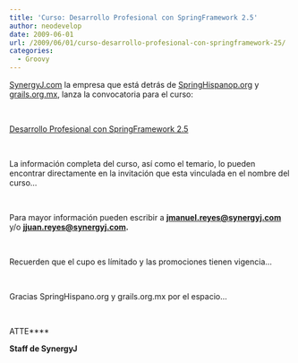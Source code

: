 ```yaml
---
title: 'Curso: Desarrollo Profesional con SpringFramework 2.5'
author: neodevelop
date: 2009-06-01
url: /2009/06/01/curso-desarrollo-profesional-con-springframework-25/
categories:
  - Groovy
---
```

[SynergyJ.com][1] la empresa que est&aacute; detr&aacute;s de [SpringHispanop.org][2] y [grails.org.mx][3], lanza la convocatoria para el curso:

&nbsp;

[Desarrollo Profesional con SpringFramework 2.5][4]

&nbsp;

La informaci&oacute;n completa del curso, as&iacute; como el temario, lo pueden encontrar directamente en la invitaci&oacute;n que esta vinculada en el nombre del curso&#8230;

&nbsp;

Para mayor informaci&oacute;n pueden escribir a **jmanuel.reyes@synergyj.com** y/o **jjuan.reyes@synergyj.com.**

&nbsp;

Recuerden que el cupo es l&iacute;mitado y las promociones tienen vigencia&#8230;

&nbsp;

Gracias SpringHispano.org y grails.org.mx por el espacio&#8230;

&nbsp;

ATTE****

**Staff de SynergyJ**

 [1]: http://SynergyJ.com
 [2]: http://twitter.com/springhispano
 [3]: http://twitter.com/grailsmx
 [4]: http://synergyj.com/spring.html
